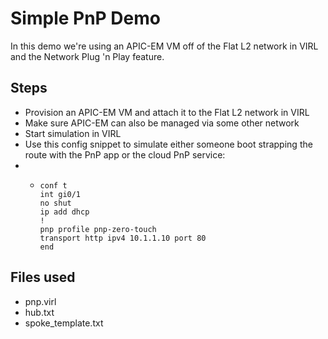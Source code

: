 # Simple PnP Demo
In this demo we're using an APIC-EM VM off of the Flat L2 network in VIRL and the Network Plug 'n Play feature.
## Steps
- Provision an APIC-EM VM and attach it to the Flat L2 network in VIRL
- Make sure APIC-EM can also be managed via some other network
- Start simulation in VIRL
- Use this config snippet to simulate either someone boot strapping the route with the PnP app or the cloud PnP service:
- - ```
	conf t
	int gi0/1
	no shut
	ip add dhcp
	!
	pnp profile pnp-zero-touch 
	transport http ipv4 10.1.1.10 port 80
	end
## Files used
- pnp.virl
- hub.txt
- spoke_template.txt
